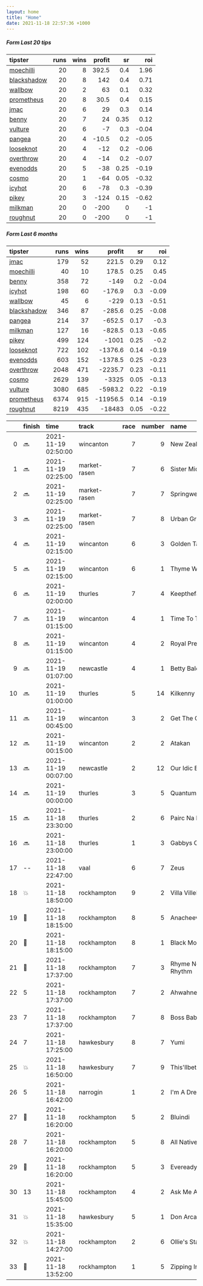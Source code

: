 ```yaml
---   
layout: home  
title: "Home"   
date: 2021-11-18 22:57:36 +1000  
---   
```



##### Form Last 20 tips   

| tipster                                                         |   runs |   wins |   profit |   sr |   roi |
|:----------------------------------------------------------------|-------:|-------:|---------:|-----:|------:|
| [moechilli](https://mrwayneo.github.io/tips/moechilli.html)     |     20 |      8 |    392.5 | 0.4  |  1.96 |
| [blackshadow](https://mrwayneo.github.io/tips/blackshadow.html) |     20 |      8 |    142   | 0.4  |  0.71 |
| [wallbow](https://mrwayneo.github.io/tips/wallbow.html)         |     20 |      2 |     63   | 0.1  |  0.32 |
| [prometheus](https://mrwayneo.github.io/tips/prometheus.html)   |     20 |      8 |     30.5 | 0.4  |  0.15 |
| [jmac](https://mrwayneo.github.io/tips/jmac.html)               |     20 |      6 |     29   | 0.3  |  0.14 |
| [benny](https://mrwayneo.github.io/tips/benny.html)             |     20 |      7 |     24   | 0.35 |  0.12 |
| [vulture](https://mrwayneo.github.io/tips/vulture.html)         |     20 |      6 |     -7   | 0.3  | -0.04 |
| [pangea](https://mrwayneo.github.io/tips/pangea.html)           |     20 |      4 |    -10.5 | 0.2  | -0.05 |
| [looseknot](https://mrwayneo.github.io/tips/looseknot.html)     |     20 |      4 |    -12   | 0.2  | -0.06 |
| [overthrow](https://mrwayneo.github.io/tips/overthrow.html)     |     20 |      4 |    -14   | 0.2  | -0.07 |
| [evenodds](https://mrwayneo.github.io/tips/evenodds.html)       |     20 |      5 |    -38   | 0.25 | -0.19 |
| [cosmo](https://mrwayneo.github.io/tips/cosmo.html)             |     20 |      1 |    -64   | 0.05 | -0.32 |
| [icyhot](https://mrwayneo.github.io/tips/icyhot.html)           |     20 |      6 |    -78   | 0.3  | -0.39 |
| [pikey](https://mrwayneo.github.io/tips/pikey.html)             |     20 |      3 |   -124   | 0.15 | -0.62 |
| [milkman](https://mrwayneo.github.io/tips/milkman.html)         |     20 |      0 |   -200   | 0    | -1    |
| [roughnut](https://mrwayneo.github.io/tips/roughnut.html)       |     20 |      0 |   -200   | 0    | -1    |

##### Form Last 6 months   

| tipster                                                         |   runs |   wins |   profit |   sr |   roi |
|:----------------------------------------------------------------|-------:|-------:|---------:|-----:|------:|
| [jmac](https://mrwayneo.github.io/tips/jmac.html)               |    179 |     52 |    221.5 | 0.29 |  0.12 |
| [moechilli](https://mrwayneo.github.io/tips/moechilli.html)     |     40 |     10 |    178.5 | 0.25 |  0.45 |
| [benny](https://mrwayneo.github.io/tips/benny.html)             |    358 |     72 |   -149   | 0.2  | -0.04 |
| [icyhot](https://mrwayneo.github.io/tips/icyhot.html)           |    198 |     60 |   -176.9 | 0.3  | -0.09 |
| [wallbow](https://mrwayneo.github.io/tips/wallbow.html)         |     45 |      6 |   -229   | 0.13 | -0.51 |
| [blackshadow](https://mrwayneo.github.io/tips/blackshadow.html) |    346 |     87 |   -285.6 | 0.25 | -0.08 |
| [pangea](https://mrwayneo.github.io/tips/pangea.html)           |    214 |     37 |   -652.5 | 0.17 | -0.3  |
| [milkman](https://mrwayneo.github.io/tips/milkman.html)         |    127 |     16 |   -828.5 | 0.13 | -0.65 |
| [pikey](https://mrwayneo.github.io/tips/pikey.html)             |    499 |    124 |  -1001   | 0.25 | -0.2  |
| [looseknot](https://mrwayneo.github.io/tips/looseknot.html)     |    722 |    102 |  -1376.6 | 0.14 | -0.19 |
| [evenodds](https://mrwayneo.github.io/tips/evenodds.html)       |    603 |    152 |  -1378.5 | 0.25 | -0.23 |
| [overthrow](https://mrwayneo.github.io/tips/overthrow.html)     |   2048 |    471 |  -2235.7 | 0.23 | -0.11 |
| [cosmo](https://mrwayneo.github.io/tips/cosmo.html)             |   2629 |    139 |  -3325   | 0.05 | -0.13 |
| [vulture](https://mrwayneo.github.io/tips/vulture.html)         |   3080 |    685 |  -5983.2 | 0.22 | -0.19 |
| [prometheus](https://mrwayneo.github.io/tips/prometheus.html)   |   6374 |    915 | -11956.5 | 0.14 | -0.19 |
| [roughnut](https://mrwayneo.github.io/tips/roughnut.html)       |   8219 |    435 | -18483   | 0.05 | -0.22 |

|    | finish            | time                | track        |   race |   number | name             |   odds | tipster            |
|---:|:------------------|:--------------------|:-------------|-------:|---------:|:-----------------|-------:|:-------------------|
|  0 | :soon:            | 2021-11-19 02:50:00 | wincanton    |      7 |        9 | New Zealander    |   3.75 | overthrow          |
|  1 | :soon:            | 2021-11-19 02:25:00 | market-rasen |      7 |        6 | Sister Michael   |   9    | looseknot          |
|  2 | :soon:            | 2021-11-19 02:25:00 | market-rasen |      7 |        7 | Springwell Bay   |   1.6  | vulture            |
|  3 | :soon:            | 2021-11-19 02:25:00 | market-rasen |      7 |        8 | Urban Grit       |   5.5  | vulture            |
|  4 | :soon:            | 2021-11-19 02:15:00 | wincanton    |      6 |        3 | Golden Taipan    |   3.3  | evenodds,overthrow |
|  5 | :soon:            | 2021-11-19 02:15:00 | wincanton    |      6 |        1 | Thyme White      |   3    | overthrow          |
|  6 | :soon:            | 2021-11-19 02:00:00 | thurles      |      7 |        4 | Keepthefaithinme |   1.3  | vulture            |
|  7 | :soon:            | 2021-11-19 01:15:00 | wincanton    |      4 |        1 | Time To Tinker   |   2.2  | evenodds,overthrow |
|  8 | :soon:            | 2021-11-19 01:15:00 | wincanton    |      4 |        2 | Royal Pretender  |   1.95 | vulture            |
|  9 | :soon:            | 2021-11-19 01:07:00 | newcastle    |      4 |        1 | Betty Baloo      |   2.1  | milkman            |
| 10 | :soon:            | 2021-11-19 01:00:00 | thurles      |      5 |       14 | Kilkenny Star    |   7.5  | looseknot          |
| 11 | :soon:            | 2021-11-19 00:45:00 | wincanton    |      3 |        2 | Get The Game     |   4.6  | overthrow          |
| 12 | :soon:            | 2021-11-19 00:15:00 | wincanton    |      2 |        2 | Atakan           |   7    | looseknot          |
| 13 | :soon:            | 2021-11-19 00:07:00 | newcastle    |      2 |       12 | Our Idic Boy     |   7.5  | looseknot          |
| 14 | :soon:            | 2021-11-19 00:00:00 | thurles      |      3 |        5 | Quantum Realm    |   3.25 | vulture            |
| 15 | :soon:            | 2021-11-18 23:30:00 | thurles      |      2 |        6 | Pairc Na Ngael   |   4.5  | looseknot          |
| 16 | :soon:            | 2021-11-18 23:00:00 | thurles      |      1 |        3 | Gabbys Cross     |  21    | pangea             |
| 17 | --                | 2021-11-18 22:47:00 | vaal         |      6 |        7 | Zeus             |   0    | milkman            |
| 18 | :boom:            | 2021-11-18 18:50:00 | rockhampton  |      9 |        2 | Villa Villekulla |   4    | vulture,pangea     |
| 19 | :3rd_place_medal: | 2021-11-18 18:15:00 | rockhampton  |      8 |        5 | Anacheeva Lad    |   3.9  | pangea             |
| 20 | :2nd_place_medal: | 2021-11-18 18:15:00 | rockhampton  |      8 |        1 | Black Monaco     |   5    | evenodds,overthrow |
| 21 | :3rd_place_medal: | 2021-11-18 17:37:00 | rockhampton  |      7 |        3 | Rhyme Nor Rhythm |   5    | pangea,overthrow   |
| 22 | 5                 | 2021-11-18 17:37:00 | rockhampton  |      7 |        2 | Ahwahneechee     |   6.1  | pangea             |
| 23 | 7                 | 2021-11-18 17:37:00 | rockhampton  |      7 |        8 | Boss Baby        |  10    | pangea             |
| 24 | 7                 | 2021-11-18 17:25:00 | hawkesbury   |      8 |        7 | Yumi             |   3.7  | jmac               |
| 25 | :boom:            | 2021-11-18 16:50:00 | hawkesbury   |      7 |        9 | This'llbetheone  |   2.38 | evenodds,jmac      |
| 26 | 5                 | 2021-11-18 16:42:00 | narrogin     |      1 |        2 | I'm A Dreamer    |   1.72 | vulture            |
| 27 | :3rd_place_medal: | 2021-11-18 16:20:00 | rockhampton  |      5 |        2 | Bluindi          |   2.7  | pangea,icyhot      |
| 28 | 7                 | 2021-11-18 16:20:00 | rockhampton  |      5 |        8 | All Native       |   9    | pangea             |
| 29 | :2nd_place_medal: | 2021-11-18 16:20:00 | rockhampton  |      5 |        3 | Eveready         |   7.5  | benny,pangea       |
| 30 | 13                | 2021-11-18 15:45:00 | rockhampton  |      4 |        2 | Ask Me Again     |   8    | evenodds,overthrow |
| 31 | :boom:            | 2021-11-18 15:35:00 | hawkesbury   |      5 |        1 | Don Arcangelo    |   4    | overthrow,jmac     |
| 32 | :boom:            | 2021-11-18 14:27:00 | rockhampton  |      2 |        6 | Ollie's Stand    |   1.55 | pangea             |
| 33 | :3rd_place_medal: | 2021-11-18 13:52:00 | rockhampton  |      1 |        5 | Zipping Irish    |   3.55 | overthrow          |